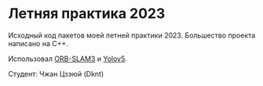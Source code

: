 # Летняя практика 2023

Исходный код пакетов моей летней практики 2023. Большество проекта написано на C++.

Использовал [ORB-SLAM3](https://github.com/UZ-SLAMLab/ORB_SLAM3) и [Yolov5](https://github.com/ultralytics/yolov5).

Студент: Чжан Цзэюй (Dknt)
